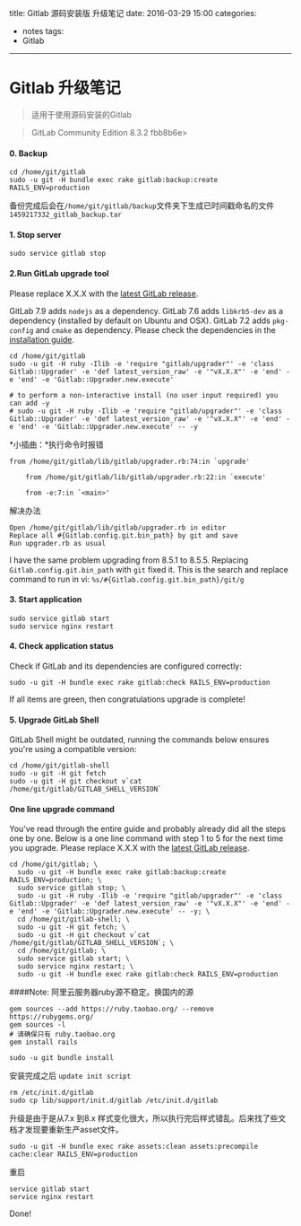 title: Gitlab 源码安装版 升级笔记
date: 2016-03-29 15:00
categories:
- notes
tags:
- Gitlab
---


# Gitlab 升级笔记
>适用于使用源码安装的Gitlab

>GitLab Community Edition 8.3.2 fbb8b6e>

#### 0. Backup
```
cd /home/git/gitlab
sudo -u git -H bundle exec rake gitlab:backup:create RAILS_ENV=production
```
备份完成后会在`/home/git/gitlab/backup`文件夹下生成已时间戳命名的文件`1459217332_gitlab_backup.tar`

#### 1. Stop server
```
sudo service gitlab stop
```
<!--more-->

#### 2.Run GitLab upgrade tool
Please replace X.X.X with the [latest GitLab release](https://packages.gitlab.com/gitlab/gitlab-ce).

GitLab 7.9 adds `nodejs` as a dependency. GitLab 7.6 adds `libkrb5-dev` as a dependency (installed by default on Ubuntu and OSX). GitLab 7.2 adds `pkg-config` and `cmake` as dependency. Please check the dependencies in the [installation guide](https://gitlab.com/gitlab-org/gitlab-ce/blob/master/doc/install/installation.md#1-packages-dependencies).

```
cd /home/git/gitlab
sudo -u git -H ruby -Ilib -e 'require "gitlab/upgrader"' -e 'class Gitlab::Upgrader' -e 'def latest_version_raw' -e '"vX.X.X"' -e 'end' -e 'end' -e 'Gitlab::Upgrader.new.execute'

# to perform a non-interactive install (no user input required) you can add -y
# sudo -u git -H ruby -Ilib -e 'require "gitlab/upgrader"' -e 'class Gitlab::Upgrader' -e 'def latest_version_raw' -e '"vX.X.X"' -e 'end' -e 'end' -e 'Gitlab::Upgrader.new.execute' -- -y
```

*小插曲：*执行命令时报错

```
from /home/git/gitlab/lib/gitlab/upgrader.rb:74:in `upgrade'

    from /home/git/gitlab/lib/gitlab/upgrader.rb:22:in `execute'

    from -e:7:in `<main>'
```
解决办法

```
Open /home/git/gitlab/lib/gitlab/upgrader.rb in editor
Replace all #{Gitlab.config.git.bin_path} by git and save
Run upgrader.rb as usual
```


I have the same problem upgrading from 8.5.1 to 8.5.5. Replacing `Gitlab.config.git.bin_path` with `git` fixed it.
This is the search and replace command to run in vi: `%s/#{Gitlab.config.git.bin_path}/git/g`

#### 3. Start application
```
sudo service gitlab start
sudo service nginx restart
```
#### 4. Check application status
Check if GitLab and its dependencies are configured correctly:

```
sudo -u git -H bundle exec rake gitlab:check RAILS_ENV=production
```
If all items are green, then congratulations upgrade is complete!

#### 5. Upgrade GitLab Shell
GitLab Shell might be outdated, running the commands below ensures you're using a compatible version:

```
cd /home/git/gitlab-shell
sudo -u git -H git fetch
sudo -u git -H git checkout v`cat /home/git/gitlab/GITLAB_SHELL_VERSION`
```
#### One line upgrade command

You've read through the entire guide and probably already did all the steps one by one.
Below is a one line command with step 1 to 5 for the next time you upgrade.
Please replace X.X.X with the [latest GitLab release](https://packages.gitlab.com/gitlab/gitlab-ce).

```
cd /home/git/gitlab; \
  sudo -u git -H bundle exec rake gitlab:backup:create RAILS_ENV=production; \
  sudo service gitlab stop; \
  sudo -u git -H ruby -Ilib -e 'require "gitlab/upgrader"' -e 'class Gitlab::Upgrader' -e 'def latest_version_raw' -e '"vX.X.X"' -e 'end' -e 'end' -e 'Gitlab::Upgrader.new.execute' -- -y; \
  cd /home/git/gitlab-shell; \
  sudo -u git -H git fetch; \
  sudo -u git -H git checkout v`cat /home/git/gitlab/GITLAB_SHELL_VERSION`; \
  cd /home/git/gitlab; \
  sudo service gitlab start; \
  sudo service nginx restart; \
  sudo -u git -H bundle exec rake gitlab:check RAILS_ENV=production
```
####Note:
阿里云服务器ruby源不稳定。换国内的源

```
gem sources --add https://ruby.taobao.org/ --remove https://rubygems.org/
gem sources -l
# 请确保只有 ruby.taobao.org
gem install rails
```

```
sudo -u git bundle install
```

安装完成之后 `update init script`

```
rm /etc/init.d/gitlab
sudo cp lib/support/init.d/gitlab /etc/init.d/gitlab
```

升级是由于是从7.x 到8.x 样式变化很大，所以执行完后样式错乱。后来找了些文档才发现要重新生产asset文件。

```
sudo -u git -H bundle exec rake assets:clean assets:precompile cache:clear RAILS_ENV=production
```
重启

```
service gitlab start
service nginx restart
```
Done!


